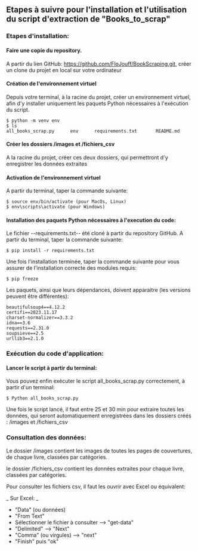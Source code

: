 ## Etapes à suivre pour l'installation et l'utilisation du script d'extraction de "Books_to_scrap"

### Etapes d'installation:

#### Faire une copie du repository.

A partir du lien GitHub: https://github.com/FloJouff/BookScraping.git, créer un clone du projet en local sur votre ordinateur


#### Création de l'environnement virtuel 

Depuis votre terminal, à la racine du projet, créer un environnement virtuel, afin d'y installer uniquement les paquets Python nécessaires à l'exécution du script.

    $ python -m venv env
    $ ls
    all_books_scrap.py      env      requirements.txt       README.md

#### Créer les dossiers /images et /fichiers_csv 

A la racine du projet, créer ces deux dossiers, qui permettront d'y enregistrer les données extraites

#### Activation de l'environnement virtuel

A partir du terminal, taper la commande suivante:

    $ source env/bin/activate (pour MacOs, Linux)
    $ env\scripts\activate (pour Windows)

#### Installation des paquets Python nécessaires à l'execution du code: 

Le fichier --requirements.txt-- été cloné à partir du repository GitHub.
A partir du terminal, taper la commande suivante:
   
    $ pip install -r requirements.txt

Une fois l'installation terminée, taper la commande suivante pour vous assurer de l'installation correcte des modules requis:

    $ pip freeze

Les paquets, ainsi que leurs dépendances, doivent apparaitre (les versions peuvent être différentes):

    beautifulsoup4==4.12.2
    certifi==2023.11.17
    charset-normalizer==3.3.2
    idna==3.6
    requests==2.31.0
    soupsieve==2.5
    urllib3==2.1.0


### Exécution du code d'application:

#### Lancer le script à partir du terminal: 

Vous pouvez enfin exécuter le script all_books_scrap.py correctement, à partir d'un terminal:

    $ Python all_books_scrap.py

Une fois le script lancé, il faut entre 25 et 30 min pour extraire toutes les données, qui seront automatiquement enregistrées dans les dossiers créés : /images et /fichiers_csv

### Consultation des données:

Le dossier /images contient les images de toutes les pages de couvertures, de chaque livre, classées par catégories.

le dossier /fichiers_csv contient les données extraites pour chaque livre, classées par catégories.

Pour consulter les fichiers csv, il faut les ouvrir avec Excel ou équivalent:

_ Sur Excel: _
- "Data" (ou données)
- "From Text"
- Sélectionner le fichier à consulter --> "get-data"
- "Delimited" --> "Next"
- "Comma" (ou virgules) --> "next"
- "Finish" puis "ok"

